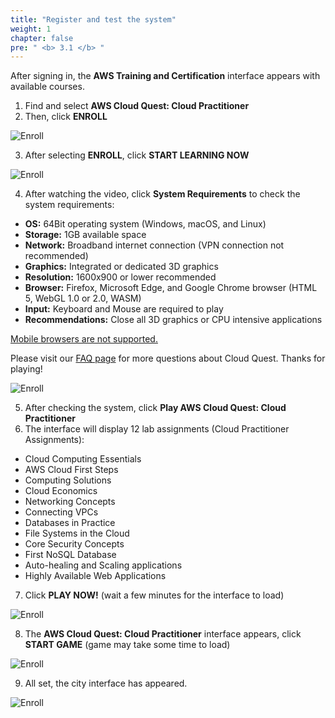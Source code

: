 ```yaml
---
title: "Register and test the system"
weight: 1
chapter: false
pre: " <b> 3.1 </b> "
---
```


After signing in, the **AWS Training and Certification** interface appears with available courses.

1. Find and select **AWS Cloud Quest: Cloud Practitioner**
2. Then, click **ENROLL**

![Enroll](/images/3-AWSCloudQuest/3.1-Enroll/01-Enrolll.png)

3. After selecting **ENROLL**, click **START LEARNING NOW**

![Enroll](/images/3-AWSCloudQuest/3.1-Enroll/02-Enrolll.png)

4. After watching the video, click **System Requirements** to check the system requirements:

- **OS:** 64Bit operating system (Windows, macOS, and Linux)  
- **Storage:** 1GB available space  
- **Network:** Broadband internet connection (VPN connection not recommended)  
- **Graphics:** Integrated or dedicated 3D graphics  
- **Resolution:** 1600x900 or lower recommended  
- **Browser:** Firefox, Microsoft Edge, and Google Chrome browser (HTML 5, WebGL 1.0 or 2.0, WASM)  
- **Input:** Keyboard and Mouse are required to play  
- **Recommendations:** Close all 3D graphics or CPU intensive applications  

[Mobile browsers are not supported.](#)

Please visit our [FAQ page](https://example.com) for more questions about Cloud Quest. Thanks for playing!

![Enroll](/images/3-AWSCloudQuest/3.1-Enroll/03-Enrolll.png)

5. After checking the system, click **Play AWS Cloud Quest: Cloud Practitioner**
6. The interface will display 12 lab assignments (Cloud Practitioner Assignments):

- Cloud Computing Essentials  
- AWS Cloud First Steps  
- Computing Solutions  
- Cloud Economics  
- Networking Concepts  
- Connecting VPCs  
- Databases in Practice  
- File Systems in the Cloud  
- Core Security Concepts  
- First NoSQL Database  
- Auto-healing and Scaling applications  
- Highly Available Web Applications  

7. Click **PLAY NOW!** (wait a few minutes for the interface to load)

![Enroll](/images/3-AWSCloudQuest/3.1-Enroll/04-Enrolll.png)

8. The **AWS Cloud Quest: Cloud Practitioner** interface appears, click **START GAME** (game may take some time to load)

![Enroll](/images/3-AWSCloudQuest/3.1-Enroll/05-Enrolll.png)

9. All set, the city interface has appeared.

![Enroll](/images/3-AWSCloudQuest/3.1-Enroll/06-Enrolll.png)
